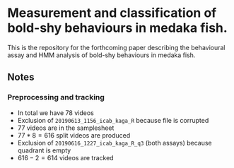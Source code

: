 # Measurement and classification of bold-shy behaviours in medaka fish.

This is the repository for the forthcoming paper describing the behavioural assay and HMM analysis of bold-shy behaviours in medaka fish.

## Notes

### Preprocessing and tracking

- In total we have 78 videos
- Exclusion of `20190613_1156_icab_kaga_R` because file is corrupted
- 77 videos are in the samplesheet
- $77 * 8 = 616$ split videos are produced
- Exclusion of `20190616_1227_icab_kaga_R_q3` (both assays) because quadrant is empty
- $616 - 2 = 614$ videos are tracked 